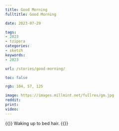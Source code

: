 ```yaml
---
title: Good Morning
fulltitle: Good Morning

date: 2023-07-29

tags:
- 2023
- tzipora
categories:
- sketch
keywords:
- 2023

url: /stories/good-morning/

toc: false

rgb: 104, 57, 125

image: https://images.millmint.net/fullres/gm.jpg
reddit:
print:
video:
---
```

{{<note caption>}}
Waking up to bed hair.
{{</note>}}